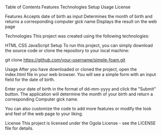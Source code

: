 Table of Contents
Features
Technologies
Setup
Usage
License



Features
Accepts date of birth as input
Determines the month of birth and returns a corresponding computer gick name 
Displays the result on the web page

Technologies
This project was created using the following technologies:

HTML
CSS
JavaScript
Setup
To run this project, you can simply download the source code or clone the repository to your local machine:


git clone https://github.com/your-username/simple-foam.git


Usage
After you have downloaded or cloned the project, open the index.html file in your web browser. You will see a simple form with an input field for the date of birth.

Enter your date of birth in the format of dd-mm-yyyy and click the "Submit" button. The application will determine the month of your birth and return a corresponding Computer gick name.

You can also customize the code to add more features or modify the look and feel of the web page to your liking.

License
This project is licensed under the Ogola License - see the LICENSE file for details.